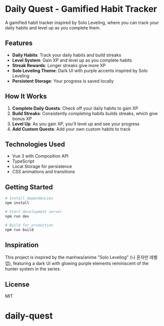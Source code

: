 # Daily Quest - Gamified Habit Tracker

A gamified habit tracker inspired by Solo Leveling, where you can track your daily habits and level up as you complete them.

## Features

- **Daily Habits**: Track your daily habits and build streaks
- **Level System**: Gain XP and level up as you complete habits
- **Streak Rewards**: Longer streaks give more XP
- **Solo Leveling Theme**: Dark UI with purple accents inspired by Solo Leveling
- **Persistent Storage**: Your progress is saved locally

## How It Works

1. **Complete Daily Quests**: Check off your daily habits to gain XP
2. **Build Streaks**: Consistently completing habits builds streaks, which give bonus XP
3. **Level Up**: As you gain XP, you'll level up and see your progress
4. **Add Custom Quests**: Add your own custom habits to track

## Technologies Used

- Vue 3 with Composition API
- TypeScript
- Local Storage for persistence
- CSS animations and transitions

## Getting Started

```bash
# Install dependencies
npm install

# Start development server
npm run dev

# Build for production
npm run build
```

## Inspiration

This project is inspired by the manhwa/anime "Solo Leveling" (나 혼자만 레벨업), featuring a dark UI with glowing purple elements reminiscent of the hunter system in the series.

## License

MIT
# daily-quest
